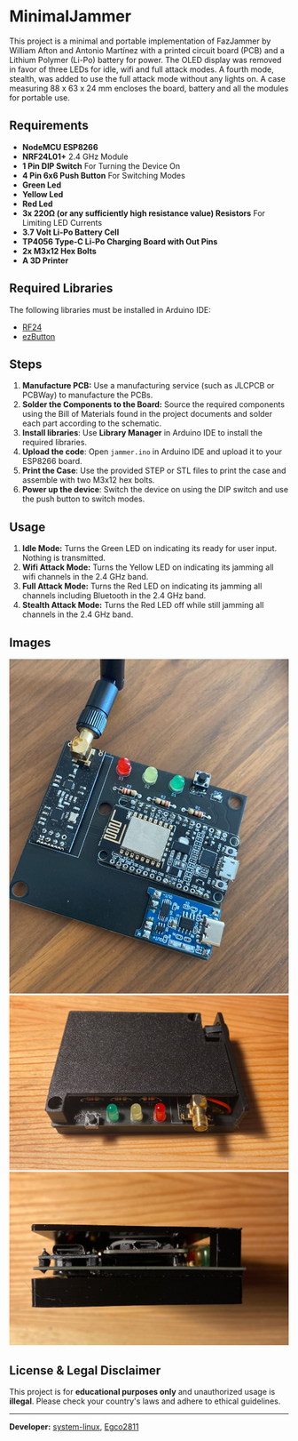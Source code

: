 # MinimalJammer

This project is a minimal and portable implementation of FazJammer by William Afton and Antonio Martínez with a printed circuit board (PCB) and a Lithium Polymer (Li-Po) battery for power. The OLED display was removed in favor of three LEDs for idle, wifi and full attack modes. A fourth mode, stealth, was added to use the full attack mode without any lights on. A case measuring 88 x 63 x 24 mm encloses the board, battery and all the modules for portable use. 

## Requirements

- **NodeMCU ESP8266**
- **NRF24L01+** 2.4 GHz Module
- **1 Pin DIP Switch** For Turning the Device On
- **4 Pin 6x6 Push Button** For Switching Modes
- **Green Led**
- **Yellow Led**
- **Red Led**
- **3x 220Ω (or any sufficiently high resistance value) Resistors** For Limiting LED Currents
- **3.7 Volt Li-Po Battery Cell**
- **TP4056 Type-C Li-Po Charging Board with Out Pins**
- **2x M3x12 Hex Bolts**
- **A 3D Printer**

## Required Libraries

The following libraries must be installed in Arduino IDE:

- [RF24](https://github.com/nRF24/RF24)
- [ezButton](https://github.com/ArduinoGetStarted/button)

## Steps

1. **Manufacture PCB:** Use a manufacturing service (such as JLCPCB or PCBWay) to manufacture the PCBs.
2. **Solder the Components to the Board:** Source the required components using the Bill of Materials found in the project documents and solder each part according to the schematic.  
3. **Install libraries**: Use **Library Manager** in Arduino IDE to install the required libraries.
4. **Upload the code**: Open `jammer.ino` in Arduino IDE and upload it to your ESP8266 board.
5. **Print the Case**: Use the provided STEP or STL files to print the case and assemble with two M3x12 hex bolts.
7. **Power up the device**: Switch the device on using the DIP switch and use the push button to switch modes. 

## Usage

1. **Idle Mode:** Turns the Green LED on indicating its ready for user input. Nothing is transmitted.
2. **Wifi Attack Mode:** Turns the Yellow LED on indicating its jamming all wifi channels in the 2.4 GHz band.
3. **Full Attack Mode:** Turns the Red LED on indicating its jamming all channels including Bluetooth in the 2.4 GHz band.
4. **Stealth Attack Mode:** Turns the Red LED off while still jamming all channels in the 2.4 GHz band. 

## Images
![PCB](https://github.com/Egco2811/MinimalJammer/blob/main/images/No%20Case.jpeg?raw=true)
![Front](https://github.com/Egco2811/MinimalJammer/blob/main/images/Front.jpeg?raw=true)
![Ports](https://github.com/Egco2811/MinimalJammer/blob/main/images/Charging%20Port.jpeg?raw=true)



## License & Legal Disclaimer

This project is for **educational purposes only** and unauthorized usage is **illegal**. Please check your country's laws and adhere to ethical guidelines.

---

**Developer:** [system-linux](https://github.com/system-linux), [Egco2811](https://github.com/Egco2811)
